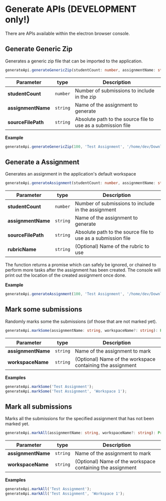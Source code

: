 # Generate APIs (DEVELOPMENT only!)
There are APIs available within the electron browser console.

## Generate Generic Zip
Generates a generic zip file that can be imported to the application.

```typescript
generateApi.generateGenericZip(studentCount: number, assignmentName: string, sourceFilePath: string): Promise<void>
```

| Parameter          | type     | Description                                                  |
|--------------------|----------|--------------------------------------------------------------|
| **studentCount**   | `number` | Number of submissions to include in the zip                  |
| **assignmentName** | `string` | Name of the assignment to generate                           |
| **sourceFilePath** | `string` | Absolute path to the source file to use as a submission file |

**Example**
```typescript
generateApi.generateGenericZip(100, 'Test Assignment', '/home/dev/Downloads/source.pdf');
```

## Generate a Assignment
Generates an assignment in the application's default workspace

```typescript
generateApi.generateAssignment(studentCount: number, assignmentName: string, sourceFilePath: string, rubricName?: string): Promise<void>
```

| Parameter          | type     | Description                                                  |
|--------------------|----------|--------------------------------------------------------------|
| **studentCount**   | `number` | Number of submissions to include in the assignment           |
| **assignmentName** | `string` | Name of the assignment to generate                           |
| **sourceFilePath** | `string` | Absolute path to the source file to use as a submission file |
| **rubricName**     | `string` | (Optional) Name of the rubric to use                         |

The function returns a promise which can safely be ignored, or chained to perform more tasks after the assignment has been created.
The console will print out the location of the created assignment once done.

**Example**
```typescript
generateApi.generateAssignment(100, 'Test Assignment', '/home/dev/Downloads/source.pdf');
```

## Mark some submissions
Randomly marks some the submissions (of those that are not marked yet).

```typescript
generateApi.markSome(assignmentName: string, workspaceName?: string): Promise<void>
```

| Parameter          | type     | Description                                                |
|--------------------|----------|------------------------------------------------------------|
| **assignmentName** | `string` | Name of the assignment to mark                             |
| **workspaceName**  | `string` | (Optional) Name of the workspace containing the assignment |

**Examples**
```typescript
generateApi.markSome('Test Assignment');
generateApi.markSome('Test Assignment', 'Workspace 1');
```

## Mark all submissions
Marks all the submissions for the specified assignment that has not been marked yet.

```typescript
generateApi.markAll(assignmentName: string, workspaceName?: string): Promise<void>
```

| Parameter          | type     | Description                                                |
|--------------------|----------|------------------------------------------------------------|
| **assignmentName** | `string` | Name of the assignment to mark                             |
| **workspaceName**  | `string` | (Optional) Name of the workspace containing the assignment |

**Examples**
```typescript
generateApi.markAll('Test Assignment');
generateApi.markAll('Test Assignment', 'Workspace 1');
```
